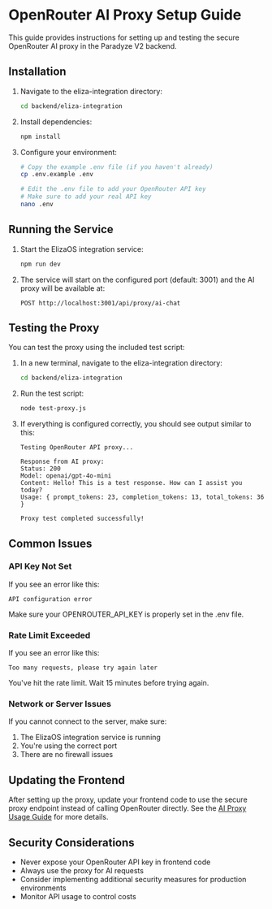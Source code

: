 # OpenRouter AI Proxy Setup Guide

This guide provides instructions for setting up and testing the secure OpenRouter AI proxy in the Paradyze V2 backend.

## Installation

1. Navigate to the eliza-integration directory:
   ```bash
   cd backend/eliza-integration
   ```

2. Install dependencies:
   ```bash
   npm install
   ```

3. Configure your environment:
   ```bash
   # Copy the example .env file (if you haven't already)
   cp .env.example .env
   
   # Edit the .env file to add your OpenRouter API key
   # Make sure to add your real API key
   nano .env
   ```

## Running the Service

1. Start the ElizaOS integration service:
   ```bash
   npm run dev
   ```

2. The service will start on the configured port (default: 3001) and the AI proxy will be available at:
   ```
   POST http://localhost:3001/api/proxy/ai-chat
   ```

## Testing the Proxy

You can test the proxy using the included test script:

1. In a new terminal, navigate to the eliza-integration directory:
   ```bash
   cd backend/eliza-integration
   ```

2. Run the test script:
   ```bash
   node test-proxy.js
   ```

3. If everything is configured correctly, you should see output similar to this:
   ```
   Testing OpenRouter API proxy...
   
   Response from AI proxy:
   Status: 200
   Model: openai/gpt-4o-mini
   Content: Hello! This is a test response. How can I assist you today?
   Usage: { prompt_tokens: 23, completion_tokens: 13, total_tokens: 36 }
   
   Proxy test completed successfully!
   ```

## Common Issues

### API Key Not Set

If you see an error like this:
```
API configuration error
```

Make sure your OPENROUTER_API_KEY is properly set in the .env file.

### Rate Limit Exceeded

If you see an error like this:
```
Too many requests, please try again later
```

You've hit the rate limit. Wait 15 minutes before trying again.

### Network or Server Issues

If you cannot connect to the server, make sure:
1. The ElizaOS integration service is running
2. You're using the correct port
3. There are no firewall issues

## Updating the Frontend

After setting up the proxy, update your frontend code to use the secure proxy endpoint instead of calling OpenRouter directly. See the [AI Proxy Usage Guide](./ai-proxy-usage.md) for more details.

## Security Considerations

- Never expose your OpenRouter API key in frontend code
- Always use the proxy for AI requests
- Consider implementing additional security measures for production environments
- Monitor API usage to control costs 
